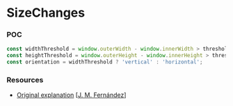 # SizeChanges

### POC

```javascript
const widthThreshold = window.outerWidth - window.innerWidth > threshold;
const heightThreshold = window.outerHeight - window.innerHeight > threshold;
const orientation = widthThreshold ? 'vertical' : 'horizontal';
```
### Resources

- [Original explanation](https://x-c3ll.github.io/posts/javascript-antidebugging/#0x05-devtools-detection-ii-size-changes) [[J. M. Fernández](https://x-c3ll.github.io)]
